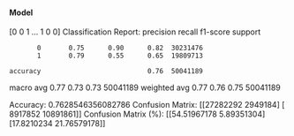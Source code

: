 #### Model
[0 0 1 ... 1 0 0]
Classification Report:
              precision    recall  f1-score   support

           0       0.75      0.90      0.82  30231476
           1       0.79      0.55      0.65  19809713

    accuracy                           0.76  50041189
   macro avg       0.77      0.73      0.73  50041189
weighted avg       0.77      0.76      0.75  50041189

Accuracy: 0.7628546356082786
Confusion Matrix:
[[27282292  2949184]
 [ 8917852 10891861]]
Confusion Matrix (%):
[[54.51967178  5.89351304]
 [17.8210234  21.76579178]]
